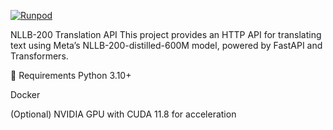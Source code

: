 [![Runpod](https://api.runpod.io/badge/Restepio/Restep-translation-service)](https://console.runpod.io/hub/Restepio/Restep-translation-service)

NLLB-200 Translation API
This project provides an HTTP API for translating text using Meta’s NLLB-200-distilled-600M model, powered by FastAPI and Transformers.

🔧 Requirements
Python 3.10+

Docker

(Optional) NVIDIA GPU with CUDA 11.8 for acceleration
